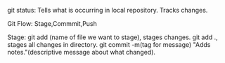 git status: Tells what is occurring in local repository. Tracks changes.

Git Flow:
    Stage,Commmit,Push

Stage: 
git add (name of file we want to stage), stages changes.
git add ., stages all changes in directory.
git commit -m(tag for message) "Adds notes."(descriptive message about what changed).
